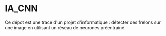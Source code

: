 # IA_CNN

Ce dépot est une trace d'un projet d'informatique : détecter des frelons sur une image en utilisant un réseau de neurones préentrainé.
